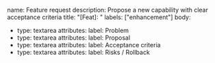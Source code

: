 name: Feature request
description: Propose a new capability with clear acceptance criteria
title: "[Feat]: "
labels: ["enhancement"]
body:
- type: textarea
  attributes:
    label: Problem
- type: textarea
  attributes:
    label: Proposal
- type: textarea
  attributes:
    label: Acceptance criteria
- type: textarea
  attributes:
    label: Risks / Rollback
